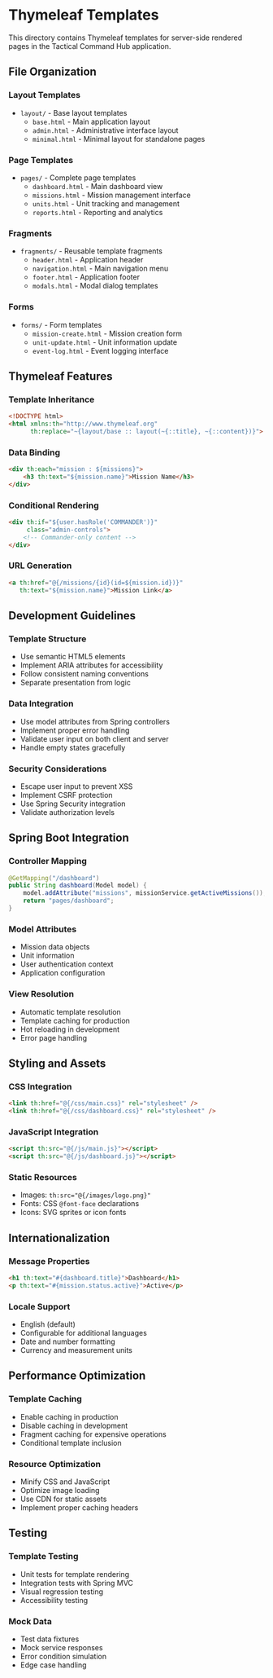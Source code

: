 # Thymeleaf Templates

This directory contains Thymeleaf templates for server-side rendered pages in the Tactical Command Hub application.

## File Organization

### Layout Templates
- `layout/` - Base layout templates
  - `base.html` - Main application layout
  - `admin.html` - Administrative interface layout
  - `minimal.html` - Minimal layout for standalone pages

### Page Templates
- `pages/` - Complete page templates
  - `dashboard.html` - Main dashboard view
  - `missions.html` - Mission management interface
  - `units.html` - Unit tracking and management
  - `reports.html` - Reporting and analytics

### Fragments
- `fragments/` - Reusable template fragments
  - `header.html` - Application header
  - `navigation.html` - Main navigation menu
  - `footer.html` - Application footer
  - `modals.html` - Modal dialog templates

### Forms
- `forms/` - Form templates
  - `mission-create.html` - Mission creation form
  - `unit-update.html` - Unit information update
  - `event-log.html` - Event logging interface

## Thymeleaf Features

### Template Inheritance
```html
<!DOCTYPE html>
<html xmlns:th="http://www.thymeleaf.org"
      th:replace="~{layout/base :: layout(~{::title}, ~{::content})}">
```

### Data Binding
```html
<div th:each="mission : ${missions}">
    <h3 th:text="${mission.name}">Mission Name</h3>
</div>
```

### Conditional Rendering
```html
<div th:if="${user.hasRole('COMMANDER')}" 
     class="admin-controls">
    <!-- Commander-only content -->
</div>
```

### URL Generation
```html
<a th:href="@{/missions/{id}(id=${mission.id})}" 
   th:text="${mission.name}">Mission Link</a>
```

## Development Guidelines

### Template Structure
- Use semantic HTML5 elements
- Implement ARIA attributes for accessibility
- Follow consistent naming conventions
- Separate presentation from logic

### Data Integration
- Use model attributes from Spring controllers
- Implement proper error handling
- Validate user input on both client and server
- Handle empty states gracefully

### Security Considerations
- Escape user input to prevent XSS
- Implement CSRF protection
- Use Spring Security integration
- Validate authorization levels

## Spring Boot Integration

### Controller Mapping
```java
@GetMapping("/dashboard")
public String dashboard(Model model) {
    model.addAttribute("missions", missionService.getActiveMissions());
    return "pages/dashboard";
}
```

### Model Attributes
- Mission data objects
- Unit information
- User authentication context
- Application configuration

### View Resolution
- Automatic template resolution
- Template caching for production
- Hot reloading in development
- Error page handling

## Styling and Assets

### CSS Integration
```html
<link th:href="@{/css/main.css}" rel="stylesheet" />
<link th:href="@{/css/dashboard.css}" rel="stylesheet" />
```

### JavaScript Integration
```html
<script th:src="@{/js/main.js}"></script>
<script th:src="@{/js/dashboard.js}"></script>
```

### Static Resources
- Images: `th:src="@{/images/logo.png}"`
- Fonts: CSS `@font-face` declarations
- Icons: SVG sprites or icon fonts

## Internationalization

### Message Properties
```html
<h1 th:text="#{dashboard.title}">Dashboard</h1>
<p th:text="#{mission.status.active}">Active</p>
```

### Locale Support
- English (default)
- Configurable for additional languages
- Date and number formatting
- Currency and measurement units

## Performance Optimization

### Template Caching
- Enable caching in production
- Disable caching in development
- Fragment caching for expensive operations
- Conditional template inclusion

### Resource Optimization
- Minify CSS and JavaScript
- Optimize image loading
- Use CDN for static assets
- Implement proper caching headers

## Testing

### Template Testing
- Unit tests for template rendering
- Integration tests with Spring MVC
- Visual regression testing
- Accessibility testing

### Mock Data
- Test data fixtures
- Mock service responses
- Error condition simulation
- Edge case handling
